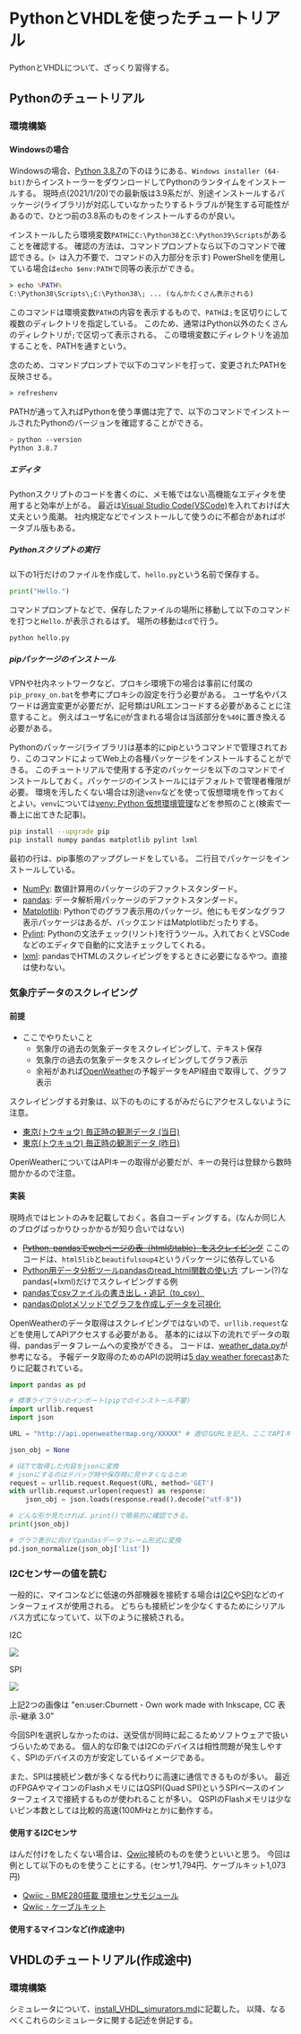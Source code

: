 # PythonとVHDLを使ったチュートリアル

PythonとVHDLについて、ざっくり習得する。

## Pythonのチュートリアル

### 環境構築

#### Windowsの場合

Windowsの場合、[Python 3.8.7](https://www.python.org/downloads/release/python-387/)の下のほうにある、`Windows installer (64-bit)`からインストーラーをダウンロードしてPythonのランタイムをインストールする。
現時点(2021/1/20)での最新版は3.9系だが、別途インストールするパッケージ(ライブラリ)が対応していなかったりするトラブルが発生する可能性があるので、ひとつ前の3.8系のものをインストールするのが良い。

インストールしたら環境変数`PATH`に`C:\Python38`と`C:\Python39\Scripts`があることを確認する。
確認の方法は、コマンドプロンプトなら以下のコマンドで確認できる。(`> `は入力不要で、コマンドの入力部分を示す)
PowerShellを使用している場合は`echo $env:PATH`で同等の表示ができる。

```bat
> echo %PATH%
C:\Python38\Scripts\;C:\Python38\; ... (なんかたくさん表示される)
```

このコマンドは環境変数`PATH`の内容を表示するもので、`PATH`は`;`を区切りにして複数のディレクトリを指定している。
このため、通常はPython以外のたくさんのディレクトリが`;`で区切って表示される。
この環境変数にディレクトリを追加することを、PATHを通すという。

念のため、コマンドプロンプトで以下のコマンドを打って、変更されたPATHを反映させる。

```bat
> refreshenv
```

PATHが通って入ればPythonを使う準備は完了で、以下のコマンドでインストールされたPythonのバージョンを確認することができる。

```sh
> python --version
Python 3.8.7
```

##### エディタ

Pythonスクリプトのコードを書くのに、メモ帳ではない高機能なエディタを使用すると効率が上がる。
最近は[Visual Studio Code(VSCode)](https://azure.microsoft.com/ja-jp/products/visual-studio-code/)を入れておけば大丈夫という風潮。
社内規定などでインストールして使うのに不都合があればポータブル版もある。


##### Pythonスクリプトの実行

以下の1行だけのファイルを作成して、`hello.py`という名前で保存する。

```python
print("Hello.")
```

コマンドプロンプトなどで、保存したファイルの場所に移動して以下のコマンドを打つと`Hello.`が表示されるはず。
場所の移動は`cd`で行う。

```sh
python hello.py
```

##### pipパッケージのインストール

VPNや社内ネットワークなど、プロキシ環境下の場合は事前に付属の`pip_proxy_on.bat`を参考にプロキシの設定を行う必要がある。
ユーザ名やパスワードは適宜変更が必要だが、記号類はURLエンコードする必要があることに注意すること。
例えばユーザ名に`@`が含まれる場合は当該部分を`%40`に置き換える必要がある。

Pythonのパッケージ(ライブラリ)は基本的にpipというコマンドで管理されており、このコマンドによってWeb上の各種パッケージをインストールすることができる。
このチュートリアルで使用する予定のパッケージを以下のコマンドでインストールしておく。パッケージのインストールにはデフォルトで管理者権限が必要。
環境を汚したくない場合は別途`venv`などを使って仮想環境を作っておくとよい。`venv`については[venv: Python 仮想環境管理](https://qiita.com/fiftystorm36/items/b2fd47cf32c7694adc2e)などを参照のこと(検索で一番上に出てきた記事)。

```sh
pip install --upgrade pip
pip install numpy pandas matplotlib pylint lxml
```

最初の行は、pip事態のアップグレードをしている。
二行目でパッケージをインストールしている。

* [NumPy](https://numpy.org/): 数値計算用のパッケージのデファクトスタンダード。
* [pandas](https://pandas.pydata.org/): データ解析用パッケージのデファクトスタンダード。
* [Matplotlib](https://matplotlib.org/): Pythonでのグラフ表示用のパッケージ。他にもモダンなグラフ表示パッケージはあるが、バックエンドはMatplotlibだったりする。
* [Pylint](https://www.pylint.org/): Pythonの文法チェック(リント)を行うツール。入れておくとVSCodeなどのエディタで自動的に文法チェックしてくれる。
* [lxml](https://lxml.de/): pandasでHTMLのスクレイピングをするときに必要になるやつ。直接は使わない。

### 気象庁データのスクレイピング

#### 前提

* ここでやりたいこと
    + 気象庁の過去の気象データをスクレイピングして、テキスト保存
    + 気象庁の過去の気象データをスクレイピングしてグラフ表示
    + 余裕があれば[OpenWeather](https://openweathermap.org)の予報データをAPI経由で取得して、グラフ表示

スクレイピングする対象は、以下のものにするがみだらにアクセスしないように注意。

* [東京(トウキョウ) 毎正時の観測データ (当日)](https://www.jma.go.jp/jp/amedas_h/today-44132.html?areaCode=000&groupCode=30)
* [東京(トウキョウ) 毎正時の観測データ (昨日)](https://www.jma.go.jp/jp/amedas_h/yesterday-44132.html?areaCode=000&groupCode=30)

OpenWeatherについてはAPIキーの取得が必要だが、キーの発行は登録から数時間かかるので注意。


#### 実装

現時点ではヒントのみを記載しておく。各自コーディングする。(なんか同じ人のブログばっかりひっかかるが知り合いではない)

* ~~[Python, pandasでwebページの表（htmlのtable）をスクレイピング](https://note.nkmk.me/python-pandas-web-html-table-scraping/)~~ ここのコードは、`html5lib`と`beautifulsoup4`というパッケージに依存している
* [Python用データ分析ツールpandasのread_html関数の使い方](https://shirabeta.net/How-To-Use-pandas.read_html.html) プレーン(?)なpandas(+lxml)だけでスクレイピングする例
* [pandasでcsvファイルの書き出し・追記（to_csv）](https://note.nkmk.me/python-pandas-to-csv/)
* [pandasのplotメソッドでグラフを作成しデータを可視化](https://note.nkmk.me/python-pandas-plot/)

OpenWeatherのデータ取得はスクレイピングではないので、`urllib.request`などを使用してAPIアクセスする必要がある。
基本的には以下の流れでデータの取得、pandasデータフレームへの変換ができる。
コードは、[weather_data.py](https://github.com/nv-h/i2c_env_sensors/blob/master/openweathermap/weather_data.py)が参考になる。
予報データ取得のためのAPIの説明は[5 day weather forecast](https://openweathermap.org/forecast5)あたりに記載されている。

```python
import pandas as pd

# 標準ライブラリのインポート(pipでのインストール不要)
import urllib.request
import json

URL = "http://api.openweathermap.org/XXXXX" # 適切なURLを記入、ここでAPIキーも必要

json_obj = None

# GETで取得した内容をjsonに変換
# jsonにするのはデバッグ時や保存時に見やすくなるため
request = urllib.request.Request(URL, method='GET')
with urllib.request.urlopen(request) as response:
    json_obj = json.loads(response.read().decode("utf-8"))

# どんな形か見たければ、print()で簡易的に確認できる。
print(json_obj)

# グラフ表示に向けてpandasデータフレーム形式に変換
pd.json_normalize(json_obj['list'])
```


### I2Cセンサーの値を読む

一般的に、マイコンなどに低速の外部機器を接続する場合は[I2C](https://ja.wikipedia.org/wiki/I2C)や[SPI](https://ja.wikipedia.org/wiki/%E3%82%B7%E3%83%AA%E3%82%A2%E3%83%AB%E3%83%BB%E3%83%9A%E3%83%AA%E3%83%95%E3%82%A7%E3%83%A9%E3%83%AB%E3%83%BB%E3%82%A4%E3%83%B3%E3%82%BF%E3%83%95%E3%82%A7%E3%83%BC%E3%82%B9)などのインターフェイスが使用される。
どちらも接続ピンを少なくするためにシリアルバス方式になっていて、以下のように接続される。

I2C

![](images/I2C.svg)

SPI

![](images/SPI_three_slaves.svg)

上記2つの画像は "en:user:Cburnett - Own work made with Inkscape, CC 表示-継承 3.0"

今回SPIを選択しなかったのは、送受信が同時に起こるためソフトウェアで扱いづらいためである。
個人的な印象ではI2Cのデバイスは相性問題が発生しやすく、SPIのデバイスの方が安定しているイメージである。

また、SPIは接続ピン数が多くなる代わりに高速に通信できるものが多い。
最近のFPGAやマイコンのFlashメモリにはQSPI(Quad SPI)というSPIベースのインターフェイスで接続するものが使われることが多い。
QSPIのFlashメモリは少ないピン本数としては比較的高速(100MHzとか)に動作する。


#### 使用するI2Cセンサ

はんだ付けをしたくない場合は、[Qwiic](https://www.sparkfun.com/qwiic)接続のものを使うといいと思う。
今回は例として以下のものを使うことにする。(センサ1,794円、ケーブルキット1,073円)

* [Qwiic - BME280搭載 環境センサモジュール](https://www.switch-science.com/catalog/5862/)
* [Qwiic - ケーブルキット](https://www.switch-science.com/catalog/5964/)


#### 使用するマイコンなど(作成途中)



## VHDLのチュートリアル(作成途中)

### 環境構築

シミュレータについて、[install_VHDL_simurators.md](docs/install_VHDL_simurators.md)に記載した。
以降、なるべくこれらのシミュレータに関する記述を併記する。
